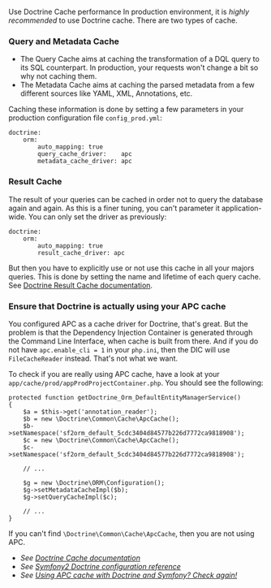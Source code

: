 Use Doctrine Cache
performance
In production environment, it is _highly recommended_ to use Doctrine cache. There are two types of cache.

### Query and Metadata Cache
* The Query Cache aims at caching the transformation of a DQL query to its SQL counterpart. In production, your requests won't change a bit so why not caching them.
* The Metadata Cache aims at caching the parsed metadata from a few different sources like YAML, XML, Annotations, etc.

Caching these information is done by setting a few parameters in your production configuration file `config_prod.yml`:

    doctrine:
        orm:
            auto_mapping: true
            query_cache_driver:    apc
            metadata_cache_driver: apc

### Result Cache
The result of your queries can be cached in order not to query the database again and again. As this is a finer tuning, you can't parameter it application-wide. You can only set the driver as previously:

    doctrine:
        orm:
            auto_mapping: true
            result_cache_driver: apc

But then you have to explicitly use or not use this cache in all your majors queries. This is done by setting the name and lifetime of each query cache. See [Doctrine Result Cache documentation](http://docs.doctrine-project.org/projects/doctrine-orm/en/latest/reference/caching.html#result-cache).

### Ensure that Doctrine is actually using your APC cache

You configured APC as a cache driver for Doctrine, that's great. But the problem is that the Dependency Injection Container is generated through the Command Line Interface, when cache is built from there. And if you do not have `apc.enable_cli = 1` in your `php.ini`, then the DIC will use `FileCacheReader` instead. That's not what we want.

To check if you are really using APC cache, have a look at your `app/cache/prod/appProdProjectContainer.php`. You should see the following:

    protected function getDoctrine_Orm_DefaultEntityManagerService()
    {
        $a = $this->get('annotation_reader');
        $b = new \Doctrine\Common\Cache\ApcCache();
        $b->setNamespace('sf2orm_default_5cdc3404d84577b226d7772ca9818908');
        $c = new \Doctrine\Common\Cache\ApcCache();
        $c->setNamespace('sf2orm_default_5cdc3404d84577b226d7772ca9818908');
		
        // ...
		
        $g = new \Doctrine\ORM\Configuration();
        $g->setMetadataCacheImpl($b);
        $g->setQueryCacheImpl($c);
		
        // ...
    }
	
If you can't find `\Doctrine\Common\Cache\ApcCache`, then you are not using APC.

* _See [Doctrine Cache documentation](http://docs.doctrine-project.org/projects/doctrine-orm/en/latest/reference/caching.html)_
* _See [Symfony2 Doctrine configuration reference](http://symfony.com/doc/current/reference/configuration/doctrine.html)_
* _See [Using APC cache with Doctrine and Symfony? Check again!](http://gogs.info/2013/05/using-apc-cache-with-doctrine-symfony)_
